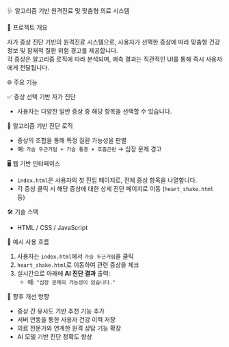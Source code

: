 🩺 알고리즘 기반 원격진료 및 맞춤형 의료 시스템  

📌 프로젝트 개요

자가 증상 진단 기반의 원격진료 시스템으로, 사용자가 선택한 증상에 따라 맞춤형 건강 정보 및 잠재적 질환 위험 경고를 제공합니다.  
각 증상은 알고리즘 로직에 따라 분석되며, 예측 결과는 직관적인 UI를 통해 즉시 사용자에게 전달됩니다.

🌐 주요 기능

✅ 증상 선택 기반 자가 진단  
- 사용자는 다양한 일반 증상 중 해당 항목을 선택할 수 있습니다.

🧠 알고리즘 기반 진단 로직  
- 증상의 조합을 통해 특정 질환 가능성을 판별
- 예: `가슴 두근거림 + 가슴 통증 + 호흡곤란` → 심장 문제 경고

🖥️ 웹 기반 인터페이스  
- `index.html`은 사용자의 첫 진입 페이지로, 전체 증상 항목을 나열합니다.
- 각 증상 클릭 시 해당 증상에 대한 상세 진단 페이지로 이동 (`heart_shake.html` 등)

🛠️ 기술 스택
- HTML / CSS / JavaScript


📌 예시 사용 흐름

1. 사용자는 `index.html`에서 `가슴 두근거림`을 클릭
2. `heart_shake.html`로 이동하여 관련 증상을 체크
3. 실시간으로 아래에 **AI 진단 결과** 출력:
   - 예: `"심장 문제의 가능성이 있습니다."`

📌 향후 개선 방향

- 증상 간 유사도 기반 추천 기능 추가
- 서버 연동을 통한 사용자 건강 이력 저장
- 의료 전문가와 연계한 원격 상담 기능 확장
- AI 모델 기반 진단 정확도 향상
